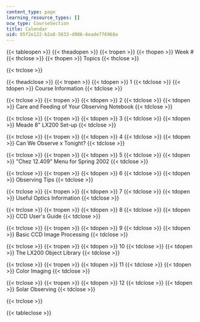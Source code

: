 ```yaml
---
content_type: page
learning_resource_types: []
ocw_type: CourseSection
title: Calendar
uid: 05f2e122-b2a8-5633-d986-6eade776968a
---
```


{{< tableopen >}}
{{< theadopen >}}
{{< tropen >}}
{{< thopen >}}
Week #
{{< thclose >}}
{{< thopen >}}
Topics
{{< thclose >}}

{{< trclose >}}

{{< theadclose >}}
{{< tropen >}}
{{< tdopen >}}
1
{{< tdclose >}}
{{< tdopen >}}
Course Information
{{< tdclose >}}

{{< trclose >}}
{{< tropen >}}
{{< tdopen >}}
2
{{< tdclose >}}
{{< tdopen >}}
Care and Feeding of Your Observing Notebook
{{< tdclose >}}

{{< trclose >}}
{{< tropen >}}
{{< tdopen >}}
3
{{< tdclose >}}
{{< tdopen >}}
Meade 8" LX200 Set-up
{{< tdclose >}}

{{< trclose >}}
{{< tropen >}}
{{< tdopen >}}
4
{{< tdclose >}}
{{< tdopen >}}
Can We Observe x Tonight?
{{< tdclose >}}

{{< trclose >}}
{{< tropen >}}
{{< tdopen >}}
5
{{< tdclose >}}
{{< tdopen >}}
"Chez 12.409" Menu for Spring 2002
{{< tdclose >}}

{{< trclose >}}
{{< tropen >}}
{{< tdopen >}}
6
{{< tdclose >}}
{{< tdopen >}}
Observing Tips
{{< tdclose >}}

{{< trclose >}}
{{< tropen >}}
{{< tdopen >}}
7
{{< tdclose >}}
{{< tdopen >}}
Useful Optics Information
{{< tdclose >}}

{{< trclose >}}
{{< tropen >}}
{{< tdopen >}}
8
{{< tdclose >}}
{{< tdopen >}}
CCD User's Guide
{{< tdclose >}}

{{< trclose >}}
{{< tropen >}}
{{< tdopen >}}
9
{{< tdclose >}}
{{< tdopen >}}
Basic CCD Image Processing
{{< tdclose >}}

{{< trclose >}}
{{< tropen >}}
{{< tdopen >}}
10
{{< tdclose >}}
{{< tdopen >}}
The LX200 Object Library
{{< tdclose >}}

{{< trclose >}}
{{< tropen >}}
{{< tdopen >}}
11
{{< tdclose >}}
{{< tdopen >}}
Color Imaging
{{< tdclose >}}

{{< trclose >}}
{{< tropen >}}
{{< tdopen >}}
12
{{< tdclose >}}
{{< tdopen >}}
Solar Observing
{{< tdclose >}}

{{< trclose >}}

{{< tableclose >}}